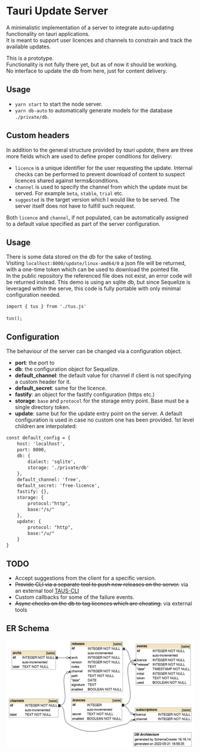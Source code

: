 # Tauri Update Server
A minimalistic implementation of a server to integrate auto-updating functionality on tauri applications.  
It is meant to support user licences and channels to constrain and track the available updates.  

This is a prototype.  
Functionality is not fully there yet, but as of now it should be working.  
No interface to update the db from here, just for content delivery.  

## Usage

- `yarn start` to start the node server.
- `yarn db-auto` to automatically generate models for the database `./private/db`.

## Custom headers
In addition to the general structure provided by *tauri update*, there are three more fields which are used to define proper conditions for delivery:

- `licence` is a unique identifier for the user requesting the update. Internal checks can be performed to prevent download of content to suspect licences shared against terms&conditions.
- `channel` is used to specify the channel from which the update must be served. For example `beta`, `stable`, `trial` etc.
- `suggested` is the target version which I would like to be served. The server itself does not have to fulfill such request.

Both `licence` and `channel`, if not populated, can be automatically assigned to a default value specified as part of the server configuration.

## Usage
There is some data stored on the db for the sake of testing.  
Visiting `localhost:8000/update/linux-amd64/0` a json file will be returned, with a one-time token which can be used to download the pointed file.  
In the public repository the referenced file does not exist, an error code will be returned instead.
This demo is using an sqlite db, but since Sequelize is leveraged within the serve, this code is fully portable with only minimal configuration needed.

```
import { tus } from './tus.js'

tus();
```

## Configuration
The behaviour of the server can be changed via a configuration object.
- **port**: the port to
- **db**: the configuration object for Sequelize.
- **default_channel**: the default value for channel if client is not specifying a custom header for it.
- **default_secret**: same for the licence.
- **fastify**: an object for the fastify configuration (https etc.)
- **storage**: `base` and `protocol` for the storage entry point. Base must be a single directory token.
- **update**: same but for the update entry point on the server.
A default configuration is used in case no custom one has been provided. 1st level children are interpolated:

```
const default_config = {
    host: 'localhost',
    port: 8000,
    db: {
        dialect: 'sqlite',
        storage: './private/db'
    },
    default_channel: 'free',
    default_secret: 'free-licence',
    fastify: {},
    storage: {
        protocol:"http",
        base:"/s/"
    },
    update: {
        protocol: "http",
        base:"/u/"
    }
}
```

## TODO
- Accept suggestions from the client for a specific version.
- ~~Provide CLI via a separate tool to push new releases on the server.~~ via an external tool [TAUS-CLI](https://github.com/KaruroChori/taus-cli)
- Custom callbacks for some of the failure events.
- ~~Async checks on the db to tag licences which are cheating.~~ via external tools

## ER Schema
![ER Schema](./docs/diagram.png)
